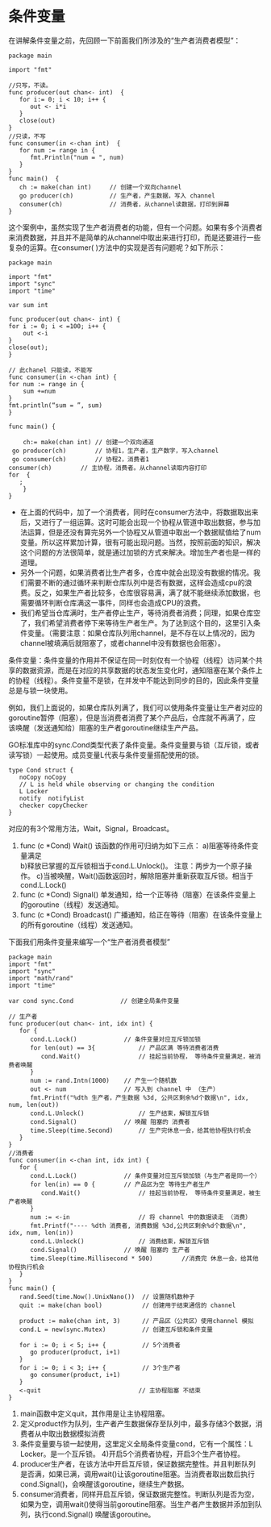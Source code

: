 # 条件变量

在讲解条件变量之前，先回顾一下前面我们所涉及的“生产者消费者模型”：

```
package main

import "fmt"

//只写，不读。
func producer(out chan<- int)  {
   for i:= 0; i < 10; i++ {
      out <- i*i          		
   }
   close(out)
}
//只读，不写
func consumer(in <-chan int)  {
   for num := range in {		
      fmt.Println("num = ", num)
   }
}
func main()  {
   ch := make(chan int)		// 创建一个双向channel
   go producer(ch)     		// 生产者，产生数据，写入 channel
   consumer(ch)      		// 消费者，从channel读数据，打印到屏幕
}
```
这个案例中，虽然实现了生产者消费者的功能，但有一个问题。如果有多个消费者来消费数据，并且并不是简单的从channel中取出来进行打印，而是还要进行一些复杂的运算。在consumer( )方法中的实现是否有问题呢？如下所示：

```
package main

import "fmt"
import "sync"
import "time"

var sum int 

func producer(out chan<- int) {
for i := 0; i < =100; i++ {
	out <-i
}
close(out);
}

// 此chanel 只能读，不能写
func consumer(in <-chan int) {
for num := range in {
	sum +=num
}
fmt.println(“sum = ”, sum) 
}

func main() {
    
    ch:= make(chan int)	// 创建一个双向通道
 go producer(ch)		// 协程1，生产者，生产数字，写入channel
 go consumer(ch)		// 协程2，消费者1
consumer(ch)		// 主协程，消费者。从channel读取内容打印
for  {
   ;
    }
}
```

*	在上面的代码中，加了一个消费者，同时在consumer方法中，将数据取出来后，又进行了一组运算。这时可能会出现一个协程从管道中取出数据，参与加法运算，但是还没有算完另外一个协程又从管道中取出一个数据赋值给了num变量。所以这样累加计算，很有可能出现问题。当然，按照前面的知识，解决这个问题的方法很简单，就是通过加锁的方式来解决。增加生产者也是一样的道理。
*	另外一个问题，如果消费者比生产者多，仓库中就会出现没有数据的情况。我们需要不断的通过循环来判断仓库队列中是否有数据，这样会造成cpu的浪费。反之，如果生产者比较多，仓库很容易满，满了就不能继续添加数据，也需要循环判断仓库满这一事件，同样也会造成CPU的浪费。
*	我们希望当仓库满时，生产者停止生产，等待消费者消费；同理，如果仓库空了，我们希望消费者停下来等待生产者生产。为了达到这个目的，这里引入条件变量。（需要注意：如果仓库队列用channel，是不存在以上情况的，因为channel被填满后就阻塞了，或者channel中没有数据也会阻塞）。

条件变量：条件变量的作用并不保证在同一时刻仅有一个协程（线程）访问某个共享的数据资源，而是在对应的共享数据的状态发生变化时，通知阻塞在某个条件上的协程（线程）。条件变量不是锁，在并发中不能达到同步的目的，因此条件变量总是与锁一块使用。

例如，我们上面说的，如果仓库队列满了，我们可以使用条件变量让生产者对应的goroutine暂停（阻塞），但是当消费者消费了某个产品后，仓库就不再满了，应该唤醒（发送通知给）阻塞的生产者goroutine继续生产产品。

GO标准库中的sync.Cond类型代表了条件变量。条件变量要与锁（互斥锁，或者读写锁）一起使用。成员变量L代表与条件变量搭配使用的锁。

```
type Cond struct {
   noCopy noCopy
   // L is held while observing or changing the condition
   L Locker
   notify  notifyList
   checker copyChecker
}
```

对应的有3个常用方法，Wait，Signal，Broadcast。

1. func (c *Cond) Wait() 
该函数的作用可归纳为如下三点：
a)阻塞等待条件变量满足	
b)释放已掌握的互斥锁相当于cond.L.Unlock()。 注意：两步为一个原子操作。
c)当被唤醒，Wait()函数返回时，解除阻塞并重新获取互斥锁。相当于cond.L.Lock()
2. func (c *Cond) Signal()
	单发通知，给一个正等待（阻塞）在该条件变量上的goroutine（线程）发送通知。
3. func (c *Cond) Broadcast()
广播通知，给正在等待（阻塞）在该条件变量上的所有goroutine（线程）发送通知。

下面我们用条件变量来编写一个“生产者消费者模型”

```
package main
import "fmt"
import "sync"
import "math/rand"
import "time"

var cond sync.Cond             // 创建全局条件变量

// 生产者
func producer(out chan<- int, idx int) {
   for {
      cond.L.Lock()           	// 条件变量对应互斥锁加锁
      for len(out) == 3{          	// 产品区满 等待消费者消费
         cond.Wait()             	// 挂起当前协程， 等待条件变量满足，被消费者唤醒
      }
      num := rand.Intn(1000) 	// 产生一个随机数
      out <- num             	// 写入到 channel 中 （生产）
      fmt.Printf("%dth 生产者，产生数据 %3d, 公共区剩余%d个数据\n", idx, num, len(out))
      cond.L.Unlock()             	// 生产结束，解锁互斥锁
      cond.Signal()           	// 唤醒 阻塞的 消费者
      time.Sleep(time.Second)       // 生产完休息一会，给其他协程执行机会
   }
}
//消费者
func consumer(in <-chan int, idx int) {
   for {
      cond.L.Lock()           	// 条件变量对应互斥锁加锁（与生产者是同一个）
      for len(in) == 0 {      	// 产品区为空 等待生产者生产
         cond.Wait()             	// 挂起当前协程， 等待条件变量满足，被生产者唤醒
      }
      num := <-in                	// 将 channel 中的数据读走 （消费）
      fmt.Printf("---- %dth 消费者, 消费数据 %3d,公共区剩余%d个数据\n", idx, num, len(in))
      cond.L.Unlock()             	// 消费结束，解锁互斥锁
      cond.Signal()           	// 唤醒 阻塞的 生产者
      time.Sleep(time.Millisecond * 500)    	//消费完 休息一会，给其他协程执行机会
   }
}
func main() {
   rand.Seed(time.Now().UnixNano())  // 设置随机数种子
   quit := make(chan bool)           // 创建用于结束通信的 channel

   product := make(chan int, 3)      // 产品区（公共区）使用channel 模拟
   cond.L = new(sync.Mutex)          // 创建互斥锁和条件变量

   for i := 0; i < 5; i++ {          // 5个消费者
      go producer(product, i+1)
   }
   for i := 0; i < 3; i++ {          // 3个生产者
      go consumer(product, i+1)
   }
   <-quit                         	// 主协程阻塞 不结束
}
```

1. main函数中定义quit，其作用是让主协程阻塞。
2. 定义product作为队列，生产者产生数据保存至队列中，最多存储3个数据，消费者从中取出数据模拟消费
3. 条件变量要与锁一起使用，这里定义全局条件变量cond，它有一个属性：L Locker。是一个互斥锁。
4)开启5个消费者协程，开启3个生产者协程。
5. producer生产者，在该方法中开启互斥锁，保证数据完整性。并且判断队列是否满，如果已满，调用wait()让该goroutine阻塞。当消费者取出数后执行cond.Signal()，会唤醒该goroutine，继续生产数据。
6. consumer消费者，同样开启互斥锁，保证数据完整性。判断队列是否为空，如果为空，调用wait()使得当前goroutine阻塞。当生产者产生数据并添加到队列，执行cond.Signal() 唤醒该goroutine。